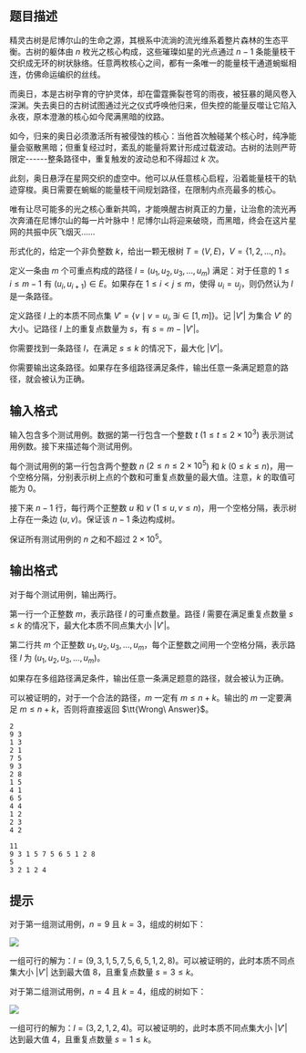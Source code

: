 ## 题目描述
精灵古树是尼博尔山的生命之源，其根系中流淌的流光维系着整片森林的生态平衡。古树的躯体由 $n$ 枚光之核心构成，这些璀璨如星的光点通过 $n−1$ 条能量枝干交织成无环的树状脉络。任意两枚核心之间，都有一条唯一的能量枝干通道蜿蜒相连，仿佛命运编织的丝线。

而奥日，本是古树孕育的守护灵体，却在雷霆撕裂苍穹的雨夜，被狂暴的飓风卷入深渊。失去奥日的古树试图通过光之仪式呼唤他归来，但失控的能量反噬让它陷入永夜，原本澄澈的核心如今爬满黑暗的纹路。

如今，归来的奥日必须激活所有被侵蚀的核心：当他首次触碰某个核心时，纯净能量会驱散黑暗；但重复经过时，紊乱的能量将累计形成过载波动。古树的法则严苛限定------整条路径中，重复触发的波动总和不得超过 $k$ 次。

此刻，奥日悬浮在星网交织的虚空中。他可以从任意核心启程，沿着能量枝干的轨迹穿梭。奥日需要在蜿蜒的能量枝干间规划路径，在限制内点亮最多的核心。

唯有让尽可能多的光之核心重新共鸣，才能唤醒古树真正的力量，让治愈的流光再次奔涌在尼博尔山的每一片叶脉中！尼博尔山将迎来破晓，而黑暗，终会在这片星网的共振中灰飞烟灭……

形式化的，给定一个非负整数 $k$，给出一颗无根树 $T=(V,E)$，$V=\{1,2,\dots,n\}$。

定义一条由 $m$ 个可重点构成的路径 $l=(u_1,u_2,u_3,\dots,u_m)$ 满足：对于任意的 $1\le i\le m-1$ 有 $(u_i,u_{i+1})\in E$。如果存在 $1\le i<j\le m$，使得 $u_i=u_j$，则仍然认为 $l$ 是一条路径。

定义路径 $l$ 上的本质不同点集 $V'=\{v\mid v=u_i,\exists i\in [1, m]\}$。记 $|V'|$ 为集合 $V'$ 的大小。记路径 $l$ 上的重复点数量为 $s$，有 $s=m-|V'|$。

你需要找到一条路径 $l$，在满足 $s\le k$ 的情况下，最大化 $|V'|$。

你需要输出这条路径。如果存在多组路径满足条件，输出任意一条满足题意的路径，就会被认为正确。

## 输入格式
输入包含多个测试用例。数据的第一行包含一个整数 $t$ ($1 \leq t \leq 2\times 10^3$) 表示测试用例数。接下来描述每个测试用例。

每个测试用例的第一行包含两个整数 $n$ ($2\le n\le 2\times 10^5$) 和 $k$ ($0\le k\le n$)，用一个空格分隔，分别表示树上点的个数和可重复点数量的最大值。注意，$k$ 的取值可能为 $0$。

接下来 $n-1$ 行，每行两个正整数 $u$ 和 $v$ ($1\le u,v\le n$)，用一个空格分隔，表示树上存在一条边 $(u,v)$。保证该 $n-1$ 条边构成树。

保证所有测试用例的 $n$ 之和不超过 $2\times 10^5$。

## 输出格式
对于每个测试用例，输出两行。

第一行一个正整数 $m$，表示路径 $l$ 的可重点数量。路径 $l$ 需要在满足重复点数量 $s\le k$ 的情况下，最大化本质不同点集大小 $|V'|$。

第二行共 $m$ 个正整数 $u_1, u_2, u_3, \dots, u_m$，每个正整数之间用一个空格分隔，表示路径 $l$ 为 $(u_1, u_2, u_3, \dots, u_m)$。

如果存在多组路径满足条件，输出任意一条满足题意的路径，就会被认为正确。

可以被证明的，对于一个合法的路径，$m$ 一定有 $m\le n+k$。输出的 $m$ 一定要满足 $m \le n+k$，否则将直接返回 $\tt{Wrong\ Answer}$。

```input1
2
9 3
1 3
2 1
7 5
9 3
2 8
1 5
4 1
6 5
4 4
1 2
2 3
4 2
```

```output1
11
9 3 1 5 7 5 6 5 1 2 8
5
3 2 1 2 4
```

## 提示
对于第一组测试用例，$n=9$ 且 $k=3$，组成的树如下：

![](https://cdn.luogu.com.cn/upload/image_hosting/tqnhdaph.png)

一组可行的解为：$l=(9,3,1,5,7,5,6,5,1,2,8)$。可以被证明的，此时本质不同点集大小 $|V'|$ 达到最大值 $8$，且重复点数量 $s=3\le k$。

对于第二组测试用例，$n=4$ 且 $k=4$，组成的树如下：

![](https://cdn.luogu.com.cn/upload/image_hosting/0awmv421.png)

一组可行的解为：$l=(3,2,1,2,4)$。可以被证明的，此时本质不同点集大小 $|V'|$ 达到最大值 $4$，且重复点数量 $s=1\le k$。


